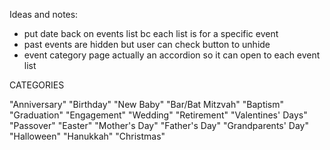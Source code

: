 Ideas and notes:

- put date back on events list bc each list is for a specific event
- past events are hidden but user can check button to unhide
- event category page actually an accordion so it can open to each event list

CATEGORIES

"Anniversary"
"Birthday"
"New Baby"
"Bar/Bat Mitzvah"
"Baptism"
"Graduation"
"Engagement"
"Wedding"
"Retirement"
"Valentines' Days"
"Passover"
"Easter"
"Mother's Day"
"Father's Day"
"Grandparents' Day"
"Halloween"
"Hanukkah"
"Christmas"
